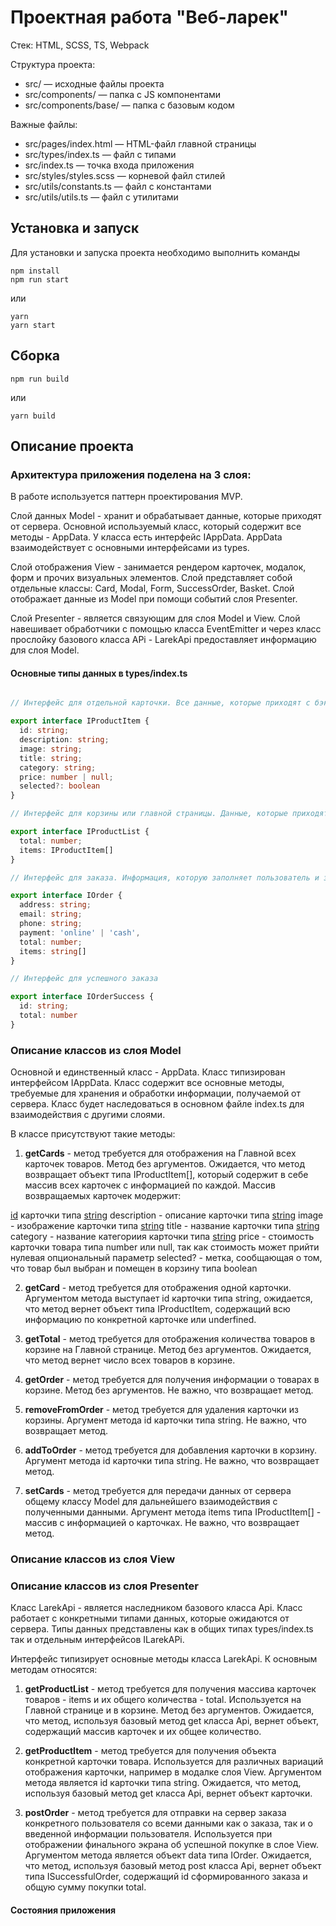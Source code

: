 # Проектная работа "Веб-ларек"

Стек: HTML, SCSS, TS, Webpack

Структура проекта:
- src/ — исходные файлы проекта
- src/components/ — папка с JS компонентами
- src/components/base/ — папка с базовым кодом

Важные файлы:
- src/pages/index.html — HTML-файл главной страницы
- src/types/index.ts — файл с типами
- src/index.ts — точка входа приложения
- src/styles/styles.scss — корневой файл стилей
- src/utils/constants.ts — файл с константами
- src/utils/utils.ts — файл с утилитами

## Установка и запуск
Для установки и запуска проекта необходимо выполнить команды

```
npm install
npm run start
```

или

```
yarn
yarn start
```
## Сборка

```
npm run build
```

или

```
yarn build
```

## Описание проекта

### Архитектура приложения поделена на 3 слоя:

В работе используется паттерн проектирования MVP. 

Слой данных Model - хранит и обрабатывает данные, которые приходят от сервера. Основной используемый класс, который содержит все методы - AppData. У класса есть интерфейс IAppData. AppData взаимодействует с основными интерфейсами из types.

Слой отображения View - занимается рендером карточек, модалок, форм и прочих визуальных элементов. Слой представляет собой отдельные классы:  Card, Modal, Form, SuccessOrder, Basket. Слой отображает данные из Model при помощи событий слоя Presenter.

Слой Presenter - является связующим для слоя Model и View. Слой навешивает обработчики с помощью класса EventEmitter и через класс прослойку базового класса APi - LarekApi предоставляет информацию для слоя Model.


#### Основные типы данных в types/index.ts

```typescript

// Интерфейс для отдельной карточки. Все данные, которые приходят с бэка, а также опциональное свойство selected - добавлен ли товар в корзину

export interface IProductItem {
  id: string;
  description: string;
  image: string;
  title: string;
  category: string;
  price: number | null;
  selected?: boolean
}

// Интерфейс для корзины или главной страницы. Данные, которые приходят с бэка.

export interface IProductList {
  total: number;
  items: IProductItem[]
}

// Интерфейс для заказа. Информация, которую заполняет пользователь и затем отправляет на сервер вместе с выбранными товарами из корзины.

export interface IOrder {
  address: string;
  email: string;
  phone: string;
  payment: 'online' | 'cash',
  total: number;
  items: string[]
}

// Интерфейс для успешного заказа

export interface IOrderSuccess {
  id: string;
  total: number
}

```

### Описание классов из слоя Model

Основной и единственный класс - AppData. Класс типизирован интерфейсом IAppData. Класс содержит все основные методы, требуемые для хранения и обработки информации, получаемой от сервера. Класс будет наследоваться в основном файле index.ts для взаимодействия с другими слоями.

В классе присутствуют такие методы:

1. **getCards** - метод требуется для отображения на Главной всех карточек товаров. Метод без аргументов. Ожидается, что метод возвращает объект типа IProductItem[], который содержит в себе массив всех карточек с информацией по каждой. Массив возвращаемых карточек модержит:

<u>id</u> карточки типа <u>string</u>
description - описание карточки типа <u>string</u>
image - изображение карточки типа <u>string</u>
title - название карточки типа <u>string</u>
category - название категориия карточки типа <u>string</u>
price - стоимость карточки товара типа number или null, так как стоимость может прийти нулевая
опциональный параметр selected? - метка, сообщающая о том, что товар был выбран и помещен в корзину типа boolean


2. **getCard** - метод требуется для отображения одной карточки. Аргументом метода выступает id карточки типа string, ожидается, что метод вернет объект типа IProductItem, содержащий всю информацию по конкретной карточке или underfined. 

3. **getTotal** - метод требуется для отображения количества товаров в корзине на Главной странице. Метод без аргументов. Ожидается, что метод вернет число всех товаров в корзине.

4. **getOrder** - метод требуется для получения информации о товарах в корзине. Метод без аргументов. Не важно, что возвращает метод.

5. **removeFromOrder** - метод требуется для удаления карточки из корзины. Аргумент метода id карточки типа string. Не важно, что возвращает метод.

6. **addToOrder** - метод требуется для добавления карточки в корзину. Аргумент метода id карточки типа string.  Не важно, что возвращает метод.

7. **setCards** - метод требуется для передачи данных от сервера общему классу Model для дальнейшего взаимодействия с полученными данными. Аргумент метода items типа IProductItem[] - массив с информацией о карточках. Не важно, что возвращает метод.


### Описание классов из слоя View

### Описание классов из слоя Presenter

Класс LarekApi - является наследником базового класса Api. Класс работает с конкретными типами данных, которые ожидаются от сервера.
Типы данных представлены как в общих типах types/index.ts так и отдельным интерфейсов ILarekAPi.

Интерфейс типизирует основные методы класса LarekApi. К основным методам относятся:

1. **getProductList** - метод требуется для получения массива карточек товаров - items и их общего количества - total. Используется на Главной странице и в корзине. Метод без аргументов. Ожидается, что метод, используя базовый метод get класса Api, вернет объект, содержащий массив карточек и их общее количество.

2. **getProductItem** - метод требуется для получения объекта конкретной карточки товара. Используется для различных вариаций отображения карточки, например в модалке слоя View. Аргументом метода является id карточки типа string. Ожидается, что метод, используя базовый метод get класса Api, вернет объект карточки.

3. **postOrder** - метод требуется для отправки на сервер заказа конкретного пользователя со всеми данными как о заказа, так и о введенной информации пользователя. Используется при отображении финального экрана об успешной покупке в слое View. Аргументом метода
является объект data типа IOrder. Ожидается, что метод, используя базовый метод post класса Api, вернет объект типа ISuccessfulOrder, содержащий id сформированного заказа и общую сумму покупки total.
  
#### Состояния приложения

